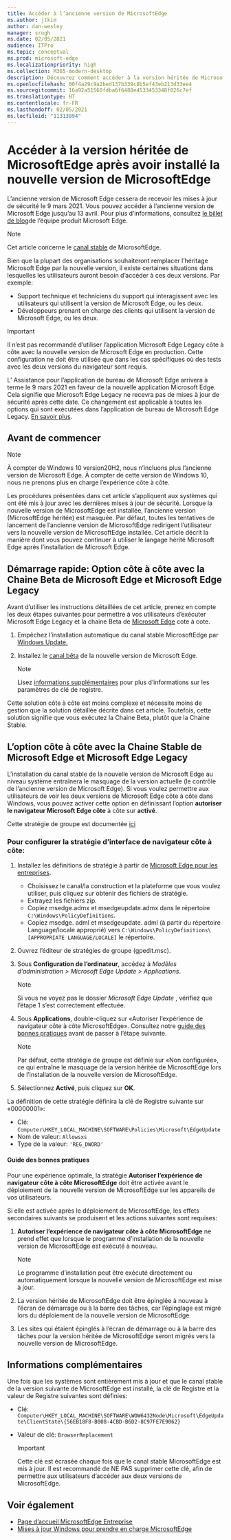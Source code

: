```yaml
---
title: Accéder à l’ancienne version de MicrosoftEdge
ms.author: jtkim
author: dan-wesley
manager: srugh
ms.date: 02/05/2021
audience: ITPro
ms.topic: conceptual
ms.prod: microsoft-edge
ms.localizationpriority: high
ms.collection: M365-modern-desktop
description: Découvrez comment accéder à la version héritée de MicrosoftEdge.
ms.openlocfilehash: 00f4a29c9a2bed137b339c8b5ef43eb213d33ee4
ms.sourcegitcommit: 16a92a51560fdba6f6480e4533453348f026c7ef
ms.translationtype: HT
ms.contentlocale: fr-FR
ms.lasthandoff: 02/05/2021
ms.locfileid: "11313894"
---
```

# Accéder à la version héritée de MicrosoftEdge après avoir installé la nouvelle version de MicrosoftEdge

L’ancienne version de Microsoft Edge cessera de recevoir les mises à jour de sécurité le 9 mars 2021. Vous pouvez accéder à l’ancienne version de Microsoft Edge jusqu’au 13 avril. Pour plus d’informations, consultez [le billet de blog](https://aka.ms/EdgeLegacyEOS)de l’équipe produit Microsoft Edge.

> [!NOTE]
> Cet article concerne le [canal stable](microsoft-edge-channels.md) de MicrosoftEdge.

Bien que la plupart des organisations souhaiteront remplacer l’héritage Microsoft Edge par la nouvelle version, il existe certaines situations dans lesquelles les utilisateurs auront besoin d’accéder à ces deux versions. Par exemple:

- Support technique et techniciens du support qui interagissent avec les utilisateurs qui utilisent la version de Microsoft Edge, ou les deux.
- Développeurs prenant en charge des clients qui utilisent la version de Microsoft Edge, ou les deux.

> [!IMPORTANT]
> Il n’est pas recommandé d’utiliser l’application Microsoft Edge Legacy côte à côte avec la nouvelle version de Microsoft Edge en production. Cette configuration ne doit être utilisée que dans les cas spécifiques où des tests avec les deux versions du navigateur sont requis.
>
> L’ Assistance pour l’application de bureau de Microsoft Edge arrivera à terme le 9 mars 2021 en faveur de la nouvelle application Microsoft Edge. Cela signifie que Microsoft Edge Legacy ne recevra pas de mises à jour de sécurité après cette date. Ce changement est applicable à toutes les options qui sont exécutées dans l’application de bureau de Microsoft Edge Legacy. [En savoir plus](https://techcommunity.microsoft.com/t5/microsoft-365-blog/microsoft-365-apps-say-farewell-to-internet-explorer-11-and/ba-p/1591666).

## Avant de commencer
> [!NOTE]
> À compter de Windows 10 version20H2, nous n’incluons plus l’ancienne version de Microsoft Edge. À compter de cette version de Windows 10, nous ne prenons plus en charge l’expérience côte à côte.

Les procédures présentées dans cet article s’appliquent aux systèmes qui ont été mis à jour avec les dernières mises à jour de sécurité. Lorsque la nouvelle version de MicrosoftEdge est installée, l’ancienne version (MicrosoftEdge héritée) est masquée. Par défaut, toutes les tentatives de lancement de l’ancienne version de MicrosoftEdge redirigent l’utilisateur vers la nouvelle version de MicrosoftEdge installée. Cet article décrit la manière dont vous pouvez continuer à utiliser le langage hérité Microsoft Edge après l’installation de Microsoft Edge.

## Démarrage rapide: Option côte à côte avec la Chaine Beta de Microsoft Edge et Microsoft Edge Legacy

Avant d’utiliser les instructions détaillées de cet article, prenez en compte les deux étapes suivantes pour permettre à vos utilisateurs d’exécuter Microsoft Edge Legacy et la chaine Beta de [ Microsoft Edge](microsoft-edge-channels.md) cote à cote.

1. Empêchez l’installation automatique du canal stable MicrosoftEdge par [Windows Update.](https://support.microsoft.com/help/12373/windows-update-faq)
2. Installez le [canal bêta](https://www.microsoft.com/edge/business/download) de la nouvelle version de Microsoft Edge.

   > [!NOTE]
   > Lisez [informations supplémentaires](#additional-information) pour plus d’informations sur les paramètres de clé de registre.

Cette solution côte à côte est moins complexe et nécessite moins de gestion que la solution détaillée décrite dans cet article. Toutefois, cette solution signifie que vous exécutez la Chaine Beta, plutôt que la Chaine Stable.

## L’option côte à côte avec la Chaine Stable de Microsoft Edge et Microsoft Edge Legacy

L’installation du canal stable de la nouvelle version de Microsoft Edge au niveau système entraînera le masquage de la version actuelle (le contrôle de l’ancienne version de Microsoft Edge). Si vous voulez permettre aux utilisateurs de voir les deux versions de Microsoft Edge côte à côte dans Windows, vous pouvez activer cette option en définissant l’option **autoriser le navigateur Microsoft Edge côte** à côte sur **activé**.

Cette stratégie de groupe est documentée [ici](https://docs.microsoft.com/deployedge/microsoft-edge-update-policies#allowsxs)

### Pour configurer la stratégie d’interface de navigateur côte à côte:

1. Installez les définitions de stratégie à partir de [Microsoft Edge pour les entreprises](https://www.microsoft.com/edge/business/download).

   - Choisissez le canal/la construction et la plateforme que vous voulez utiliser, puis cliquez sur obtenir des fichiers de stratégie.
   - Extrayez les fichiers zip.
   - Copiez msedge.admx et msedgeupdate.admx dans le répertoire `C:\Windows\PolicyDefinitions`.
   - Copiez msedge. adml et msedgeupdate. adml (à partir du répertoire Language/locale approprié) vers `C:\Windows\PolicyDefinitions\[APPROPRIATE LANGUAGE/LOCALE]` le répertoire.

2. Ouvrez l’éditeur de stratégies de groupe (gpedit.msc).
3. Sous **Configuration de l’ordinateur**, accédez à *Modèles d’administration > Microsoft Edge Update > Applications*.

    > [!NOTE]
    > Si vous ne voyez pas le dossier *Microsoft Edge Update* , vérifiez que l’étape 1 s’est correctement effectuée.

4. Sous **Applications**, double-cliquez sur «Autoriser l’expérience de navigateur côte à côte MicrosoftEdge». Consultez notre [guide des bonnes pratiques](#best-practice-guidance) avant de passer à l’étape suivante.

    > [!NOTE]
    > Par défaut, cette stratégie de groupe est définie sur «Non configurée», ce qui entraîne le masquage de la version héritée de MicrosoftEdge lors de l’installation de la nouvelle version de MicrosoftEdge.

5. Sélectionnez **Activé**, puis cliquez sur **OK**.  

La définition de cette stratégie définira la clé de Registre suivante sur «00000001»:

- Clé: `Computer\HKEY_LOCAL_MACHINE\SOFTWARE\Policies\Microsoft\EdgeUpdate`
- Nom de valeur: `Allowsxs`
- Type de la valeur: `'REG_DWORD'`

#### Guide des bonnes pratiques

Pour une expérience optimale, la stratégie **Autoriser l’expérience de navigateur côte à côte MicrosoftEdge** doit être activée avant le déploiement de la nouvelle version de MicrosoftEdge sur les appareils de vos utilisateurs.

Si elle est activée après le déploiement de MicrosoftEdge, les effets secondaires suivants se produisent et les actions suivantes sont requises:

1. **Autoriser l’expérience de navigateur côte à côte MicrosoftEdge** ne prend effet que lorsque le programme d’installation de la nouvelle version de MicrosoftEdge est exécuté à nouveau.

   > [!NOTE]
   > Le programme d’installation peut être exécuté directement ou automatiquement lorsque la nouvelle version de MicrosoftEdge est mise à jour.

2. La version héritée de MicrosoftEdge doit être épinglée à nouveau à l’écran de démarrage ou à la barre des tâches, car l’épinglage est migré lors du déploiement de la nouvelle version de MicrosoftEdge.
3. Les sites qui étaient épinglés à l’écran de démarrage ou à la barre des tâches pour la version héritée de MicrosoftEdge seront migrés vers la nouvelle version de MicrosoftEdge.

## Informations complémentaires

Une fois que les systèmes sont entièrement mis à jour et que le canal stable de la version suivante de MicrosoftEdge est installé, la clé de Registre et la valeur de Registre suivantes sont définies:

- Clé: `Computer\HKEY_LOCAL_MACHINE\SOFTWARE\WOW6432Node\Microsoft\EdgeUpdate\ClientState\{56EB18F8-B008-4CBD-B6D2-8C97FE7E9062}`
- Valeur de clé: `BrowserReplacement`

  > [!IMPORTANT]
  > Cette clé est écrasée chaque fois que le canal stable MicrosoftEdge est mis à jour. Il est recommandé de NE PAS supprimer cette clé, afin de permettre aux utilisateurs d’accéder aux deux versions de MicrosoftEdge.

## Voir également

- [Page d’accueil MicrosoftEdge Entreprise](https://aka.ms/EdgeEnterprise)
- [Mises à jour Windows pour prendre en charge MicrosoftEdge](microsoft-edge-sysupdate-windows-updates.md)
